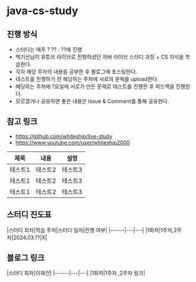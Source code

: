 # java-cs-study


진행 방식 
-----------------------
- 스터디는 매주 ? ?? : ??에 진행
- 백기선님이 유튜브 라이브로 진행하셨던 자바 라이브 스터디 과정 + CS 지식을 학습한다.
- 각자 해당 주차의 내용을 공부한 후 블로그에 포스팅한다.
- 테스트를 진행하기 전 해당하는 주차에 서로의 문제를 upload한다.
- 해당하는 주차에 ?요일에 서로가 만든 문제로 테스트를 진행한 후 피드백을 진행한다.
- 모르겠거나 공유하면 좋은 내용은 Issue & Comment를 통해 공유한다.

참고 링크
---
- https://github.com/whiteship/live-study
- https://www.youtube.com/user/whiteship2000

|제목|내용|설명|
|------|---|---|
|테스트1|테스트2|테스트3|
|테스트1|테스트2|테스트3|
|테스트1|테스트2|테스트3|

스터디 진도표
---
|스터디 회차|학습 주차|스터디 일자|진행 여부|
|------|---|---|
|1회차|1주차,2주차|2024.03.??|X|

블로그 링크
---
|스터디 회차|이재건|
|------|---|---|
|1회차|1주차 ,2주차 링크|
